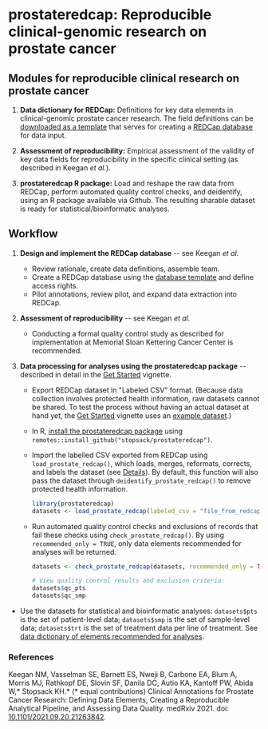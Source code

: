 # prostateredcap: Reproducible clinical-genomic research on prostate cancer

<!-- badges: start -->
<!-- badges: end -->

## Modules for reproducible clinical research on prostate cancer

1. **Data dictionary for REDCap:** Definitions for key data elements in clinical-genomic prostate cancer research. The field definitions can be [downloaded as a template](https://github.com/stopsack/prostateredcap/blob/main/inst/extdata/prostateredcap_datadictionary.csv) that serves for creating a [REDCap database](https://projectredcap.org/about/faq/) for data input. 

2. **Assessment of reproducibility:** Empirical assessment of the validity of key data fields for reproducibility in the specific clinical setting (as described in Keegan *et al.*).

3. **prostateredcap R package:** Load and reshape the raw data from REDCap, perform automated quality control checks, and deidentify, using an R package available via Github. The resulting sharable dataset is ready for statistical/bioinformatic analyses.


## Workflow

1. **Design and implement the REDCap database**  -- see Keegan *et al.*

   + Review rationale, create data definitions, assemble team.
   + Create a REDCap database using the [database template](https://github.com/stopsack/prostateredcap/blob/main/inst/extdata/prostateredcap_datadictionary.csv) and define access rights.
   + Pilot annotations, review pilot, and expand data extraction into REDCap. 
   
   
2. **Assessment of reproducibility** -- see Keegan *et al.*

   + Conducting a formal quality control study as described for implementation at Memorial Sloan Kettering Cancer Center is recommended.
   

3. **Data processing for analyses using the prostateredcap package** -- described in detail in the [Get Started](articles/prostateredcap.html) vignette.

   +  Export REDCap dataset in "Labeled CSV" format. (Because data collection involves protected health information, raw datasets cannot be shared. To test the process without having an actual dataset at hand yet, the [Get Started](articles/prostateredcap.html) vignette uses an [example dataset](https://github.com/stopsack/prostateredcap/blob/main/inst/extdata/SampleGUPIMPACTDatab_DATA_LABELS_2021-05-26.csv).)
   + In R, [install the prostateredcap package](articles/prostateredcap.html#install-the-prostateredcap-package-1) using `remotes::install_github("stopsack/prostateredcap")`.
   + Import the labelled CSV exported from REDCap using `load_prostate_redcap()`, which loads, merges, reformats, corrects, and labels the dataset (see [Details](reference/load_prostate_redcap.html#details)). By default, this function will also pass the dataset through `deidentify_prostate_redcap()` to remove protected health information.

       ``` r
       library(prostateredcap)
       datasets <- load_prostate_redcap(labeled_csv = "file_from_redcap.csv")
       ```
   
   + Run automated quality control checks and exclusions of records that fail these checks using `check_prostate_redcap()`. By using `recommended_only = TRUE`, only data elements recommended for analyses will be returned.

       ``` r
       datasets <- check_prostate_redcap(datasets, recommended_only = TRUE)
     
       # View quality control results and exclusion criteria:
       datasets$qc_pts
       datasets$qc_smp
       ```
   
  + Use the datasets for statistical and bioinformatic analyses: `datasets$pts` is the set of patient-level data; `datasets$smp` is the set of sample-level data; `datasets$trt` is the set of treatment data per line of treatment. See [data dictionary of elements recommended for analyses](articles/dataelements.html).


### References

Keegan NM, Vasselman SE, Barnett ES, Nweji B, Carbone EA, Blum A, Morris MJ, Rathkopf DE, Slovin SF, Danila DC, Autio KA, Kantoff PW, Abida W,\* Stopsack KH.\* (\* equal contributions)  Clinical Annotations for Prostate Cancer Research: Defining Data Elements, Creating a Reproducible Analytical Pipeline, and Assessing Data Quality. medRxiv 2021. doi: [10.1101/2021.09.20.21263842](https://doi.org/10.1101/2021.09.20.21263842).
